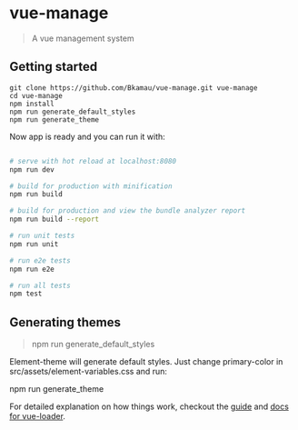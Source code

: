 # vue-manage

> A vue management system

## Getting started

    git clone https://github.com/Bkamau/vue-manage.git vue-manage  
    cd vue-manage 
    npm install
    npm run generate_default_styles
    npm run generate_theme

Now app is ready and you can run it with:

``` bash

# serve with hot reload at localhost:8080
npm run dev

# build for production with minification
npm run build

# build for production and view the bundle analyzer report
npm run build --report

# run unit tests
npm run unit

# run e2e tests
npm run e2e

# run all tests
npm test
```

## Generating themes

 > npm run generate_default_styles

Element-theme will generate default styles. Just change primary-color in src/assets/element-variables.css and run:

 npm run generate_theme


For detailed explanation on how things work, checkout the [guide](http://vuejs-templates.github.io/webpack/) and [docs for vue-loader](http://vuejs.github.io/vue-loader).
